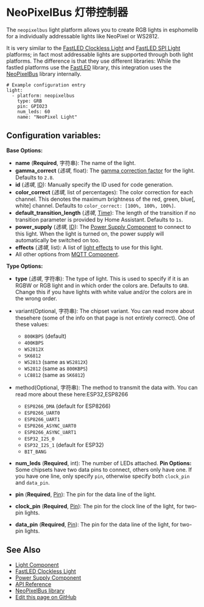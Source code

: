 # NeoPixelBus 灯带控制器

The `neopixelbus` light platform allows you to create RGB lights in esphomelib for a individually addressable lights like NeoPixel or WS2812.

It is very similar to the [FastLED Clockless Light](https://esphomelib.com/esphomeyaml/components/light/fastled_clockless.html) and [FastLED SPI Light](https://esphomelib.com/esphomeyaml/components/light/fastled_spi.html) platforms; in fact most addressable lights are supported through both light platforms. The difference is that they use different libraries: While the fastled platforms use the [FastLED](https://github.com/FastLED/FastLED) library, this integration uses the [NeoPixelBus](https://github.com/Makuna/NeoPixelBus/) library internally.

```
# Example configuration entry
light:
  - platform: neopixelbus
    type: GRB
    pin: GPIO23
    num_leds: 60
    name: "NeoPixel Light"
```

## Configuration variables:

**Base Options:**

- **name** (**Required**, 字符串): The name of the light.
- **gamma_correct** (*选填*, float): The [gamma correction factor](https://en.wikipedia.org/wiki/Gamma_correction) for the light. Defaults to `2.8`.
- **id** (*选填*, [ID](https://esphomelib.com/esphomeyaml/guides/configuration-types.html#config-id)): Manually specify the ID used for code generation.
- **color_correct** (*选填*, list of percentages): The color correction for each channel. This denotes the maximum brightness of the red, green, blue[, white] channel. Defaults to `color_correct: [100%, 100%, 100%]`.
- **default_transition_length** (*选填*, [Time](https://esphomelib.com/esphomeyaml/guides/configuration-types.html#config-time)): The length of the transition if no transition parameter is provided by Home Assistant. Defaults to `1s`.
- **power_supply** (*选填*, [ID](https://esphomelib.com/esphomeyaml/guides/configuration-types.html#config-id)): The [Power Supply Component](https://esphomelib.com/esphomeyaml/components/power_supply.html) to connect to this light. When the light is turned on, the power supply will automatically be switched on too.
- **effects** (*选填*, list): A list of [light effects](https://esphomelib.com/esphomeyaml/components/light/index.html#light-effects) to use for this light.
- All other options from [MQTT Component](https://esphomelib.com/esphomeyaml/components/mqtt.html#config-mqtt-component).

**Type Options:**

- **type** (*选填*, 字符串): The type of light. This is used to specify if it is an RGBW or RGB light and in which order the colors are. Defaults to `GRB`. Change this if you have lights with white value and/or the colors are in the wrong order.

- variant(Optional, 字符串): The chipset variant. You can read more about thesehere
(some of the info on that page is not entirely correct). One of these values:
  - `800KBPS` (default)
  - `400KBPS`
  - `WS2812X`
  - `SK6812`
  - `WS2813` (same as `WS2812X`)
  - `WS2812` (same as `800KBPS`)
  - `LC8812` (same as `SK6812`)
- method(Optional, 字符串): The method to transmit the data with. You can read more about these here:ESP32,ESP8266
  - `ESP8266_DMA` (default for ESP8266)
  - `ESP8266_UART0`
  - `ESP8266_UART1`
  - `ESP8266_ASYNC_UART0`
  - `ESP8266_ASYNC_UART1`
  - `ESP32_I2S_0`
  - `ESP32_I2S_1` (default for ESP32)
  - `BIT_BANG`

- **num_leds** (**Required**, int): The number of LEDs attached.
**Pin Options:** Some chipsets have two data pins to connect, others only have one. If you have one line, only specify `pin`, otherwise specify both `clock_pin` and `data_pin`.
- **pin** (**Required**, [Pin](https://esphomelib.com/esphomeyaml/guides/configuration-types.html#config-pin)): The pin for the data line of the light.
- **clock_pin** (**Required**, [Pin](https://esphomelib.com/esphomeyaml/guides/configuration-types.html#config-pin)): The pin for the clock line of the light, for two-pin lights.
- **data_pin** (**Required**, [Pin](https://esphomelib.com/esphomeyaml/guides/configuration-types.html#config-pin)): The pin for the data line of the light, for two-pin lights.

## See Also

- [Light Component](https://esphomelib.com/esphomeyaml/components/light/index.html)
- [FastLED Clockless Light](https://esphomelib.com/esphomeyaml/components/light/fastled_clockless.html)
- [Power Supply Component](https://esphomelib.com/esphomeyaml/components/power_supply.html)
- [API Reference](https://esphomelib.com/api/light/neopixelbus.html)
- [NeoPixelBus library](https://github.com/Makuna/NeoPixelBus/wiki/ESP8266-NeoMethods)
- [Edit this page on GitHub](https://github.com/OttoWinter/esphomedocs/blob/current/esphomeyaml/components/light/neopixelbus.rst)